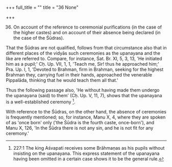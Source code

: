 +++
full_title = ""
title = "36 None"

+++


36. On account of the reference to ceremonial purifications (in the case of the higher castes) and on account of their absence being declared (in the case of the Śūdras).

That the Śūdras are not qualified, follows from that circumstance also that in different places of the vidyās such ceremonies as the upanayana and the like are referred to. Compare, for instance, Śat. Br. XI, 5, 3, 13, 'He initiated him as a pupil;' Cḥ. Up. VII, 1, 1, 'Teach me, Sir! thus he approached him;' Pra. Up. I, 1, 'Devoted to Brahman, firm in Brahman, seeking for the highest Brahman they, carrying fuel in their hands, approached the venerable Pippalāda, thinking that he would teach them all that.'

Thus the following passage also, 'He without having made them undergo the upanayana (said) to them' (Cḥ. Up. V, 11, 7), shows that the upanayana is a well-established ceremony [^fn_229].

With reference to the Śūdras, on the other hand, the absence of ceremonies is frequently mentioned; so, for instance, Manu X, 4, where they are spoken of as 'once born' only ('the Śūdra is the fourth caste, once-born'), and Manu X, 126, 'In the Śūdra there is not any sin, and he is not fit for any ceremony.'

[^fn_229]: 227:1 The king Aśvapati receives some Brāhmaṇas as his pupils without insisting on the upanayana. This express statement of the upanayana having been omitted in a certain case shows it to be the general rule.

